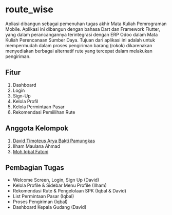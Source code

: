 # route_wise

Apliasi dibangun sebagai pemenuhan tugas akhir Mata Kuliah Pemrograman Mobile. Aplikasi ini dibangun dengan bahasa Dart dan Framework Flutter, yang dalam perancangannya terintegrasi dengan ERP Odoo dalam Mata Kuliah Perencanaan Sumber Daya. Tujuan dari aplikasi ini adalah untuk mempermudah dalam proses pengiriman barang (rokok) dikarenakan menyediakan berbagai alternatif rute yang tercepat dalam melakukan pengiriman.

## Fitur
1) Dashboard
2) Login
3) Sign-Up
4) Kelola Profil
5) Kelola Permintaan Pasar
6) Rekomendasi Pemiilihan Rute

## Anggota Kelompok
1) [David Timoteus Arya Bakti Pamungkas](https://github.com/DavidTimoteus)
2) Ilham Maulana Ahmad
3) [Moh Iqbal Fatoni](https://github.com/iqbalfatoni10)

## Pembagian Tugas
- Welcome Screen, Login, Sign Up (David)
- Kelola Profile & Sidebar Menu Profile (Ilham)
- Rekomendasi Rute & Pengelolaan SPK (Iqbal & David)
- List Permintaan Pasar (Iqbal)
- Proses Pengiriman (Iqbal)
- Dashboard Kepala Gudang (David)
